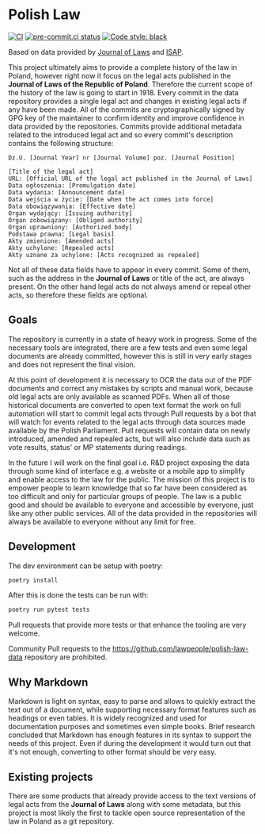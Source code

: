 # Polish Law

[![CI](https://github.com/lawpeople/polish-law/actions/workflows/ci.yml/badge.svg)](https://github.com/lawpeople/polish-law/actions/workflows/ci.yml)
[![pre-commit.ci status](https://results.pre-commit.ci/badge/github/lawpeople/polish-law/main.svg)](https://results.pre-commit.ci/latest/github/lawpeople/polish-law/main)
[![Code style: black](https://img.shields.io/badge/code%20style-black-000000.svg)](https://github.com/lawpeople/polish-law/)

Based on data provided by [Journal of Laws](https://dziennikustaw.gov.pl) and [ISAP](https://isap.sejm.gov.pl).

This project ultimately aims to provide a complete history of the law in Poland, however right now it focus on the legal acts published in the **Journal of Laws of the Republic of Poland**. Therefore the current scope of the history of the law is going to start in 1918. Every commit in the data repository provides a single legal act and changes in existing legal acts if any have been made. All of the commits are cryptographically signed by GPG key of the maintainer to confirm identity and improve confidence in data provided by the repositories. Commits provide additional metadata related to the introduced legal act and so every commit's description contains the following structure:

```
Dz.U. [Journal Year] nr [Journal Volume] poz. [Journal Position]

[Title of the legal act]
URL: [Official URL of the legal act published in the Journal of Laws]
Data ogłoszenia: [Promulgation date]
Data wydania: [Announcement date]
Data wejścia w życie: [Date when the act comes into force]
Data obowiązywania: [Effective date]
Organ wydający: [Issuing authority]
Organ zobowiązany: [Obliged authority]
Organ uprawniony: [Authorized body]
Podstawa prawna: [Legal basis]
Akty zmienione: [Amended acts]
Akty uchylone: [Repealed acts]
Akty uznane za uchylone: [Acts recognized as repealed]
```

Not all of these data fields have to appear in every commit. Some of them, such as the address in the **Journal of Laws** or title of the act, are always present. On the other hand legal acts do not always amend or repeal other acts, so therefore these fields are optional.

## Goals

The repository is currently in a state of heavy work in progress. Some of the necessary tools are integrated, there are a few tests and even some legal documents are already committed, however this is still in very early stages and does not represent the final vision.

At this point of development it is necessary to OCR the data out of the PDF documents and correct any mistakes by scripts and manual work, because old legal acts are only available as scanned PDFs. When all of those historical documents are converted to open text format the work on full automation will start to commit legal acts through Pull requests by a bot that will watch for events related to the legal acts through data sources made available by the Polish Parliament. Pull requests will contain data on newly introduced, amended and repealed acts, but will also include data such as vote results, status' or MP statements during readings.

In the future I will work on the final goal i.e. R&D project exposing the data through some kind of interface e.g. a website or a mobile app to simplify and enable access to the law for the public. The mission of this project is to empower people to learn knowledge that so far have been considered as too difficult and only for particular groups of people. The law is a public good and should be available to everyone and accessible by everyone, just like any other public services. All of the data provided in the repositories will always be available to everyone without any limit for free.

## Development

The dev environment can be setup with poetry:
```sh
poetry install
```

After this is done the tests can be run with:
```sh
poetry run pytest tests
```

Pull requests that provide more tests or that enhance the tooling are very welcome.

Community Pull requests to the https://github.com/lawpeople/polish-law-data repository are prohibited.

## Why Markdown

Markdown is light on syntax, easy to parse and allows to quickly extract the text out of a document, while supporting necessary format features such as headings or even tables. It is widely recognized and used for documentation purposes and sometimes even simple books. Brief research concluded that Markdown has enough features in its syntax to support the needs of this project. Even if during the development it would turn out that it's not enough, converting to other format should be very easy.

## Existing projects

There are some products that already provide access to the text versions of legal acts from the **Journal of Laws** along with some metadata, but this project is most likely the first to tackle open source representation of the law in Poland as a git repository.